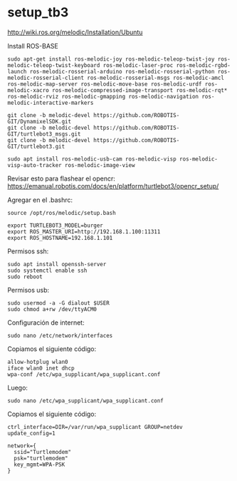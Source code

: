 # setup_tb3

http://wiki.ros.org/melodic/Installation/Ubuntu

Install ROS-BASE
```
sudo apt-get install ros-melodic-joy ros-melodic-teleop-twist-joy ros-melodic-teleop-twist-keyboard ros-melodic-laser-proc ros-melodic-rgbd-launch ros-melodic-rosserial-arduino ros-melodic-rosserial-python ros-melodic-rosserial-client ros-melodic-rosserial-msgs ros-melodic-amcl ros-melodic-map-server ros-melodic-move-base ros-melodic-urdf ros-melodic-xacro ros-melodic-compressed-image-transport ros-melodic-rqt* ros-melodic-rviz ros-melodic-gmapping ros-melodic-navigation ros-melodic-interactive-markers
```

```
git clone -b melodic-devel https://github.com/ROBOTIS-GIT/DynamixelSDK.git
git clone -b melodic-devel https://github.com/ROBOTIS-GIT/turtlebot3_msgs.git
git clone -b melodic-devel https://github.com/ROBOTIS-GIT/turtlebot3.git
```

```
sudo apt install ros-melodic-usb-cam ros-melodic-visp ros-melodic-visp-auto-tracker ros-melodic-image-view
```

Revisar esto para flashear el opencr:
https://emanual.robotis.com/docs/en/platform/turtlebot3/opencr_setup/



Agregar en el .bashrc:
```
source /opt/ros/melodic/setup.bash

export TURTLEBOT3_MODEL=burger
export ROS_MASTER_URI=http://192.168.1.100:11311
export ROS_HOSTNAME=192.168.1.101
```
Permisos ssh:
```
sudo apt install openssh-server
sudo systemctl enable ssh
sudo reboot
```

Permisos usb:
```
sudo usermod -a -G dialout $USER
sudo chmod a+rw /dev/ttyACM0
```

Configuración de internet:

```
sudo nano /etc/network/interfaces
```
Copiamos el siguiente código:
```
allow-hotplug wlan0
iface wlan0 inet dhcp
wpa-conf /etc/wpa_supplicant/wpa_supplicant.conf
```
Luego:
```
sudo nano /etc/wpa_supplicant/wpa_supplicant.conf
```
Copiamos el siguiente código:
```
ctrl_interface=DIR=/var/run/wpa_supplicant GROUP=netdev
update_config=1

network={
  ssid="Turtlemodem"
  psk="turtlemodem"
  key_mgmt=WPA-PSK
}
```
